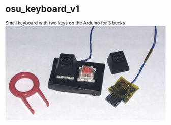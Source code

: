 # osu_keyboard_v1
Small keyboard with two keys on the Arduino for 3 bucks
![alt text](https://github.com/Tah1on/osu_keyboard_v1/blob/main/Photo.JPG?raw=true)

